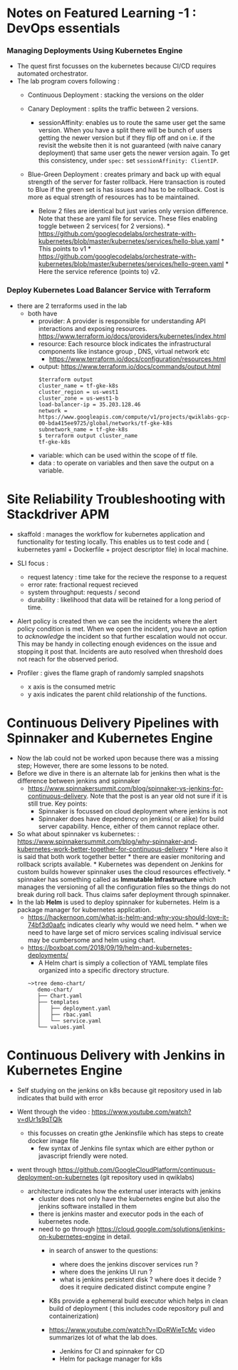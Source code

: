 # Notes on Featured Learning -1 : DevOps essentials

### Managing Deployments Using Kubernetes Engine
* The quest first focusses on the kubernetes because CI/CD requires automated orchestrator.
* The lab program covers following :
    * Continuous Deployment : stacking the versions on the older
    * Canary Deployment : splits the traffic between 2 versions. 
         * sessionAffinity: enables us to route the same user get the same version. When you have a split there will be bunch of users getting the newer version but if they flip off and on i.e. if the revisit the website then it is not guaranteed (with naive canary deployment) that same user gets the newer version again. To get this consistency, under ```spec:``` set ```sessionAffinity: ClientIP```.
         
    * Blue-Green Deployment : creates primary and back up with equal strength of the server for faster rollback. Here transaction is routed to Blue if the green set is has issues and has to be rollback. Cost is more as equal strength of resources has to be maintained.
         * Below 2 files are identical but just varies only version difference. Note that these are yaml file for service. These files enabling toggle between 2 services( for 2 versions).
               * https://github.com/googlecodelabs/orchestrate-with-kubernetes/blob/master/kubernetes/services/hello-blue.yaml
                     * This points to v1
               * https://github.com/googlecodelabs/orchestrate-with-kubernetes/blob/master/kubernetes/services/hello-green.yaml
                     * Here the service reference (points to) v2.
                     
               
### Deploy Kubernetes Load Balancer Service with Terraform
* there are 2 terraforms used in the lab
   * both have 
      * provider: A provider is responsible for understanding API interactions and exposing resources. https://www.terraform.io/docs/providers/kubernetes/index.html
      * resource: Each resource block indicates the infrastructural components like instance group , DNS, virtual network etc
         * https://www.terraform.io/docs/configuration/resources.html
      * output:   https://www.terraform.io/docs/commands/output.html
         ```
         $terraform output
         cluster_name = tf-gke-k8s
         cluster_region = us-west1
         cluster_zone = us-west1-b
         load-balancer-ip = 35.203.128.46
         network = https://www.googleapis.com/compute/v1/projects/qwiklabs-gcp-00-bda415ee9725/global/networks/tf-gke-k8s
         subnetwork_name = tf-gke-k8s
         $ terraform output cluster_name
         tf-gke-k8s
         ```
       * variable: which can be used within the scope of tf file.
       * data : to operate on variables and then save the output on a variable.
       
# Site Reliability Troubleshooting with Stackdriver APM
* skaffold : manages the workflow for kubernetes application and functionality for testing locally. This enables us to test code and ( kubernetes yaml + Dockerfile + project descriptor file) in local machine.
* SLI focus : 
   * request latency : time take for the recieve the response to a request
   * error rate: fractional request recieved
   * system throughput: requests / second
   * durability : likelihood that data will be retained for a long period of time.
   
* Alert policy is created then we can see the incidents where the alert policy condition is met. When we open the incident, you have an option to *acknowledge* the incident so that further escalation would not occur. This may be handy in collecting enough evidences on the issue and stopping it post that. Incidents are auto resolved when threshold does not reach for the observed period.

* Profiler : gives the flame graph of randomly sampled snapshots
   * x axis is the consumed metric
   * y axis indicates the parent child relationship of the functions.


# Continuous Delivery Pipelines with Spinnaker and Kubernetes Engine
* Now the lab could not be worked upon because there was a missing step; However, there are some lessons to be noted.
* Before we dive in there is an alternate lab for jenkins then what is the difference between jenkins and spinnaker
   * https://www.spinnakersummit.com/blog/spinnaker-vs-jenkins-for-continuous-delivery. Note that the post is an year old not sure if it is still true. Key points:
      * Spinnaker is focussed on cloud deployment where jenkins is not
      * Spinnaker does have dependency on jenkins( or alike) for build server capability. Hence,  either of them cannot replace other.
* So what about spinnaker vs kubernetes:
   : https://www.spinnakersummit.com/blog/why-spinnaker-and-kubernetes-work-better-together-for-continuous-delivery
      * Here also it is said that both work together better
      * there are easier monitoring and rollback scripts available.
      * Kubernetes was dependent on Jenkins for custom builds however spinnaker uses the cloud resources effectively.
      * spinnaker has something called as **Immutable Infrastructure** which manages the versioning of all the configuration files so the things do not break during roll back. Thus claims safer deployment through spinnaker.        
* In the lab **Helm** is used to deploy spinnaker for kubernetes. Helm is a package manager for kubernetes application. 
   * https://hackernoon.com/what-is-helm-and-why-you-should-love-it-74bf3d0aafc indicates clearly why would we need helm.
         * when we need to have large set of micro services scaling indivisual service may be cumbersome and helm using chart. 
   * https://boxboat.com/2018/09/19/helm-and-kubernetes-deployments/
      * A Helm chart is simply a collection of YAML template files organized into a specific directory structure. 
      ```
      ~>tree demo-chart/
         demo-chart/
         ├── Chart.yaml
         ├── templates
         │   ├── deployment.yaml
         │   ├── rbac.yaml
         │   └── service.yaml
         └── values.yaml
      ```
# Continuous Delivery with Jenkins in Kubernetes Engine
* Self studying on the jenkins on k8s because git repository used in lab indicates that build with error 
* Went through the video : https://www.youtube.com/watch?v=dUr1s9qTQlk
   * this focusses on creatin gthe Jenkinsfile which has steps to create docker image file 
      * few syntax of Jenkins file syntax which are either python or javascript friendly were noted.
      
* went through https://github.com/GoogleCloudPlatform/continuous-deployment-on-kubernetes (git repository used in qwiklabs)
   * architecture indicates how the external user interacts with jenkins
      * cluster does not only have the kubernetes engine but also the jenkins software installed in them
      * there is jenkins master and executor pods in the each of kubernetes node.
      * need to go through https://cloud.google.com/solutions/jenkins-on-kubernetes-engine in detail.
         * in search of answer to the questions:
            * where does the jenkins discover services run ?
            * where does the jenkins UI run ?
            * what is jenkins persistent disk ? where does it decide ? does it require dedicated distinct compute engine ?
            
         * K8s provide a ephemeral build executor which helps in clean build of deployment ( this includes code repository pull and containerization)
         * https://www.youtube.com/watch?v=IDoRWieTcMc video summarizes lot of what the lab does.
            * Jenkins for CI and spinnaker for CD
            * Helm for package manager for k8s
            
